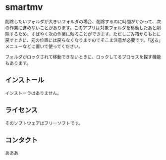 # smartmv

削除したいフォルダが大きいフォルダの場合、削除するのに時間がかかって、次の作業に進めないことがあります。このアプリは対象フォルダを移動したあと削除するため、すばやく次の作業に映ることができます。ただしごみ箱からもとに戻すときに、元の位置には戻らなくなりますのでそこま注意が必要です。「送る」メニューなどに置いて使ってください。

フォルダがロックされて移動できないときに、ロックしてるプロセスを探す機能もあります。

## インストール
インストーラはありません。

## ライセンス
そのソフトウェアはフリーソフトです。


## コンタクト
あああ

